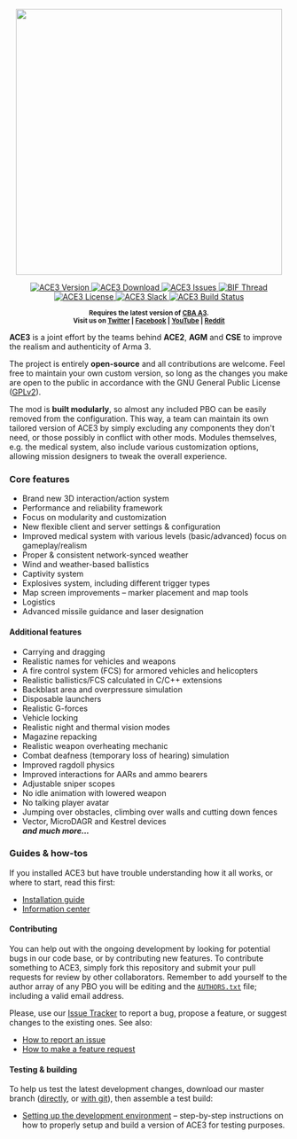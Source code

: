<p align="center">
    <img src="https://github.com/acemod/ACE3/blob/master/extras/assets/logo/black/ACE3-Logo.jpg" width="480">
</p>

<p align="center">
    <a href="https://github.com/acemod/ACE3/releases">
        <img src="https://img.shields.io/badge/Version-3.3.2-blue.svg?style=flat-square" alt="ACE3 Version">
    </a>
    <a href="https://github.com/acemod/ACE3/releases/download/v3.3.2/ace3_3.3.2.zip">
        <img src="https://img.shields.io/badge/Download-65.7_MB-green.svg?style=flat-square" alt="ACE3 Download">
    </a>
    <a href="https://github.com/acemod/ACE3/issues">
        <img src="https://img.shields.io/github/issues-raw/acemod/ACE3.svg?label=Issues" alt="ACE3 Issues">
    </a>
    <a href="https://forums.bistudio.com/topic/181341-ace3-a-collaborative-merger-between-agm-cse-and-ace/?p=2859670">
        <img src="https://img.shields.io/badge/BIF-Thread-lightgrey.svg" alt="BIF Thread">
    </a>
    <a href="https://github.com/acemod/ACE3/blob/master/LICENSE">
        <img src="https://img.shields.io/badge/License-GPLv2-red.svg?style=flat-square" alt="ACE3 License">
    </a>
    <a href="http://slackin.ace3mod.com/">
        <img src="http://slackin.ace3mod.com/badge.svg?style=flat-square&label=Slack" alt="ACE3 Slack">
    </a>
    <a href="https://travis-ci.org/acemod/ACE3">
        <img src="https://img.shields.io/travis/acemod/ACE3.svg?style=flat-square&label=Build" alt="ACE3 Build Status">
    </a>
</p>

<p align="center">
    <sup><strong>Requires the latest version of <a href="https://github.com/CBATeam/CBA_A3/releases">CBA A3</a>.<br/>
    Visit us on <a href="https://twitter.com/ACE3Mod">Twitter</a> | <a href="https://www.facebook.com/ACE3Mod">Facebook</a> | <a href="https://www.youtube.com/c/ACE3Mod">YouTube</a> | <a href="http://www.reddit.com/r/arma/search?q=ACE&restrict_sr=on&sort=new&t=all">Reddit</a></strong></sup>
</p>

**ACE3** is a joint effort by the teams behind **ACE2**, **AGM** and **CSE** to improve the realism and authenticity of Arma 3.

The project is entirely **open-source** and all contributions are welcome. Feel free to maintain your own custom version, so long as the changes you make are open to the public in accordance with the GNU General Public License ([GPLv2](https://github.com/acemod/ACE3/blob/master/LICENSE)).

The mod is **built modularly**, so almost any included PBO can be easily removed from the configuration. This way, a team can maintain its own tailored version of ACE3 by simply excluding any components they don't need, or those possibly in conflict with other mods. Modules themselves, e.g. the medical system, also include various customization options, allowing mission designers to tweak the overall experience.

### Core features
- Brand new 3D interaction/action system
- Performance and reliability framework
- Focus on modularity and customization
- New flexible client and server settings & configuration
- Improved medical system with various levels (basic/advanced) focus on gameplay/realism
- Proper & consistent network-synced weather
- Wind and weather-based ballistics
- Captivity system
- Explosives system, including different trigger types
- Map screen improvements – marker placement and map tools
- Logistics
- Advanced missile guidance and laser designation

#### Additional features
- Carrying and dragging
- Realistic names for vehicles and weapons
- A fire control system (FCS) for armored vehicles and helicopters
- Realistic ballistics/FCS calculated in C/C++ extensions
- Backblast area and overpressure simulation
- Disposable launchers
- Realistic G-forces
- Vehicle locking
- Realistic night and thermal vision modes
- Magazine repacking
- Realistic weapon overheating mechanic
- Combat deafness (temporary loss of hearing) simulation
- Improved ragdoll physics
- Improved interactions for AARs and ammo bearers
- Adjustable sniper scopes
- No idle animation with lowered weapon
- No talking player avatar
- Jumping over obstacles, climbing over walls and cutting down fences
- Vector, MicroDAGR and Kestrel devices<br>
***and much more...***

### Guides & how-tos
If you installed ACE3 but have trouble understanding how it all works, or where to start, read this first:
- [Installation guide](http://ace3mod.com/wiki/user/installation-guide.html)
- [Information center](http://ace3mod.com/wiki/user/information-center.html)

#### Contributing
You can help out with the ongoing development by looking for potential bugs in our code base, or by contributing new features. To contribute something to ACE3, simply fork this repository and submit your pull requests for review by other collaborators. Remember to add yourself to the author array of any PBO you will be editing and the [`AUTHORS.txt`](https://github.com/acemod/ACE3/blob/master/AUTHORS.txt) file; including a valid email address.

Please, use our [Issue Tracker](https://github.com/acemod/ACE3/issues) to report a bug, propose a feature, or suggest changes to the existing ones. See also:
- [How to report an issue](http://ace3mod.com/wiki/user/how-to-report-an-issue.html)
- [How to make a feature request](http://ace3mod.com/wiki/user/how-to-make-a-feature-request.html)

#### Testing & building
To help us test the latest development changes, download our master branch ([directly](https://github.com/acemod/ACE3/archive/master.zip), or [with git](https://help.github.com/articles/fetching-a-remote/)), then assemble a test build:
- [Setting up the development environment](http://ace3mod.com/wiki/development/setting-up-the-development-environment.html) – step-by-step instructions on how to properly setup and build a version of ACE3 for testing purposes.
